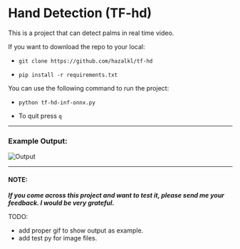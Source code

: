 # Hand Detection (TF-hd)

This is a project that can detect palms in real time video.

If you want to download the repo to your local:

- `git clone https://github.com/hazalkl/tf-hd `

- `pip install -r requirements.txt`

You can use the following command to run the project:

- `python tf-hd-inf-onnx.py`

- To quit press `q`

---

### Example Output:

![Output](output.gif)

---

#### NOTE:

***If you come across this project and want to test it, please send me your feedback. I would be very grateful.***

TODO:
- add proper gif to show output as example.
- add test py for image files.
